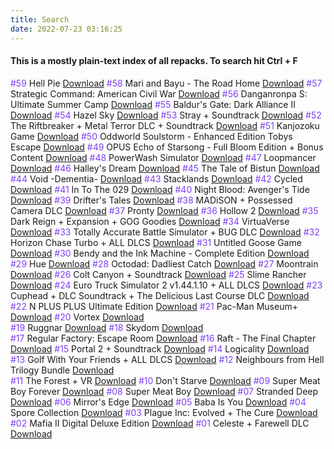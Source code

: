 ```yaml
---
title: Search
date: 2022-07-23 03:16:25
---
```


<h4>This is a mostly plain-text index of all repacks. To search hit Ctrl + F</h4>


<span style="color: #7E3FF2">#59</span> Hell Pie <a href="/repack/2022/07/22/hell-pie.html">Download</a>
<span style="color: #7E3FF2">#58</span> Mari and Bayu - The Road Home <a href="/repack/2022/07/22/mari-and-bayu-the-road-home.html">Download</a>
<span style="color: #7E3FF2">#57</span> Strategic Command: American Civil War <a href="/repack/2022/07/22/strategic-command-american-civil-war.html">Download</a>
<span style="color: #7E3FF2">#56</span> Danganronpa S: Ultimate Summer Camp <a href="/repack/2022/07/21/danganronpa-s-ultimate-summer-camp.html">Download</a>
<span style="color: #7E3FF2">#55</span> Baldur's Gate: Dark Alliance II <a href="/repack/2022/07/21/baldurs-gate-dark-alliance-2.html">Download</a>
<span style="color: #7E3FF2">#54</span> Hazel Sky <a href="/repack/2022/07/21/hazel-sky.html">Download</a>
<span style="color: #7E3FF2">#53</span> Stray + Soundtrack <a href="/repack/2022/07/20/stray.html">Download</a>
<span style="color: #7E3FF2">#52</span> The Riftbreaker + Metal Terror DLC + Soundtrack <a href="/repack/2022/07/19/the-riftbreaker.html">Download</a>
<span style="color: #7E3FF2">#51</span> Kanjozoku Game <a href="/repack/2022/07/18/kanjozoku-game.html">Download</a>
<span style="color: #7E3FF2">#50</span> Oddworld Soulstorm - Enhanced Edition Tobys Escape <a href="/repack/2022/07/17/oddworld-soultorm-enhanced-edition-tobys-escape.html">Download</a>
<span style="color: #7E3FF2">#49</span> OPUS Echo of Starsong - Full Bloom Edition + Bonus Content <a href="/repack/2022/07/16/opus-echo-of-starsong.html">Download</a>
<span style="color: #7E3FF2">#48</span> PowerWash Simulator <a href="/repack/2022/07/15/powerwash-simulator.html">Download</a>
<span style="color: #7E3FF2">#47</span> Loopmancer <a href="/repack/2022/07/15/loopmancer.html">Download</a>
<span style="color: #7E3FF2">#46</span> Halley's Dream <a href="/repack/2022/07/14/halleys-dream.html">Download</a>
<span style="color: #7E3FF2">#45</span> The Tale of Bistun <a href="/repack/2022/07/13/the-tale-of-bistun.html">Download</a>
<span style="color: #7E3FF2">#44</span> Void -Dementia- <a href="/repack/2022/07/13/void-dementia.html">Download</a>
<span style="color: #7E3FF2">#43</span> Stacklands <a href="/repack/2022/07/12/stacklands.html">Download</a>
<span style="color: #7E3FF2">#42</span> Cycled <a href="/repack/2022/07/12/cycled.html">Download</a>
<span style="color: #7E3FF2">#41</span> In To The 029 <a href="/repack/2022/07/11/in-to-the-029.html">Download</a>
<span style="color: #7E3FF2">#40</span> Night Blood: Avenger's Tide <a href="/repack/2022/07/11/nbat.html">Download</a>
<span style="color: #7E3FF2">#39</span> Drifter's Tales <a href="/repack/2022/07/10/drifters-tales">Download</a>
<span style="color: #7E3FF2">#38</span> MADiSON + Possessed Camera DLC <a href="/repack/2022/07/10/madison">Download</a>
<span style="color: #7E3FF2">#37</span> Pronty <a href="/repack/2022/07/10/pronty">Download</a>
<span style="color: #7E3FF2">#36</span> Hollow 2 <a href="/repack/2022/07/09/hollow-2">Download</a>
<span style="color: #7E3FF2">#35</span> Dark Reign + Expansion + GOG Goodies <a href="/repack/2022/07/09/dark-reign">Download</a>
<span style="color: #7E3FF2">#34</span> VirtuaVerse <a href="/repack/2022/07/09/virtuaverse">Download</a>
<span style="color: #7E3FF2">#33</span> Totally Accurate Battle Simulator + BUG DLC <a href="/repack/2022/07/07/totally-acurate-battlegrounds">Download</a>
<span style="color: #7E3FF2">#32</span> Horizon Chase Turbo + ALL DLCS <a href="/repack/2022/07/07/horizon-chase-turbo.html">Download</a>
<span style="color: #7E3FF2">#31</span> Untitled Goose Game <a href="/repack/2022/07/07/untitled-goose-game.html">Download</a>
<span style="color: #7E3FF2">#30</span> Bendy and the Ink Machine - Complete Edition
 <a href="/repack/2022/07/07/bendy-and-the-ink-machine.html">Download</a>
<span style="color: #7E3FF2">#29</span> Hue <a href="/repack/2022/07/06/hue.html">Download</a>
<span style="color: #7E3FF2">#28</span> Octodad: Dadliest Catch <a href="/repack/2022/07/06/octodad-dadliest-catch.html">Download</a>
<span style="color: #7E3FF2">#27</span> Moontrain <a href="/repack/2022/07/05/moontrain.html">Download</a>
<span style="color: #7E3FF2">#26</span> Colt Canyon + Soundtrack <a href="/repack/2022/07/05/colt-canyon.html">Download</a>
<span style="color: #7E3FF2">#25</span> Slime Rancher <a href="/repack/2022/07/04/slime-rancher.html">Download</a>
<span style="color: #7E3FF2">#24</span> Euro Truck Simulator 2 v1.44.1.10 + ALL DLCS <a href="/repack/2022/07/04/euro-truck-simulator-2.html">Download</a>
<span style="color: #7E3FF2">#23</span> Cuphead + DLC Soundtrack + The Delicious Last Course DLC <a href="/repack/2022/07/03/cuphead.html">Download</a>
<span style="color: #7E3FF2">#22</span> N PLUS PLUS Ultimate Edition <a href="/repack/2022/07/01/n-plus-plus.html">Download</a>
<span style="color: #7E3FF2">#21</span> Pac-Man Museum+ <a href="/repack/2022/06/29/pacman-museum-plus.html">Download</a>
<span style="color: #7E3FF2">#20</span> Vortex <a href="/repack/2022/06/28/vortex.html">Download</a>  
<span style="color: #7E3FF2">#19</span> Ruggnar <a href="/repack/2022/06/27/ruggnar.html">Download</a>
<span style="color: #7E3FF2">#18</span> Skydom <a href="/repack/2022/06/27/skydom.html">Download</a>  
<span style="color: #7E3FF2">#17</span> Regular Factory: Escape Room <a href="/repack/2022/06/26/regular-factory-escape-room.html">Download</a>
<span style="color: #7E3FF2">#16</span> Raft - The Final Chapter <a href="/repack/2022/06/25/raft.html">Download</a>
<span style="color: #7E3FF2">#15</span> Portal 2 + Soundtrack <a href="/repack/2022/06/24/portal-2.html">Download</a>
<span style="color: #7E3FF2">#14</span> Logicality <a href="/repack/2022/06/23/logicality.html">Download</a>
<span style="color: #7E3FF2">#13</span> Golf With Your Friends + ALL DLCS <a href="/repack/2022/06/23/golf-with-your-friends.html">Download</a>
<span style="color: #7E3FF2">#12</span> Neighbours from Hell Trilogy Bundle <a href="/repack/2022/06/23/neighbours-from-hell-trilogy.html">Download</a>  
<span style="color: #7E3FF2">#11</span> The Forest + VR <a href="/repack/2022/06/23/the-forest.html">Download</a>
<span style="color: #7E3FF2">#10</span> Don't Starve <a href="/repack/2022/06/23/dont-starve.html">Download</a>
<span style="color: #7E3FF2">#09</span> Super Meat Boy Forever <a href="/repack/2022/06/23/super-meat-boy-forever.html">Download</a>
<span style="color: #7E3FF2">#08</span> Super Meat Boy <a href="/repack/2022/06/22/super-meat-boy.html">Download</a>
<span style="color: #7E3FF2">#07</span> Stranded Deep <a href="/repack/2022/06/22/stranded-deep.html">Download</a>
<span style="color: #7E3FF2">#06</span> Mirror's Edge <a href="/repack/2022/06/22/mirrors-edge.html">Download</a>
<span style="color: #7E3FF2">#05</span> Baba Is You <a href="/repack/2022/06/22/baba-is-you.html">Download</a>
<span style="color: #7E3FF2">#04</span> Spore Collection <a href="/repack/2022/06/22/spore-collection.html">Download</a>
<span style="color: #7E3FF2">#03</span> Plague Inc: Evolved + The Cure <a href="/repack/2022/06/21/plague-inc.html">Download</a>
<span style="color: #7E3FF2">#02</span> Mafia II Digital Deluxe Edition <a href="/repack/2022/06/21/mafia-2.html">Download</a>
<span style="color: #7E3FF2">#01</span> Celeste + Farewell DLC <a href="/repack/2022/06/21/celeste.html">Download</a>
